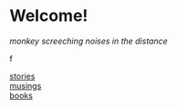 # Welcome!
*monkey screeching noises in the distance*

f
  
[stories](/stories.md)  
[musings](/musings.md)  
[books](/books.md)  